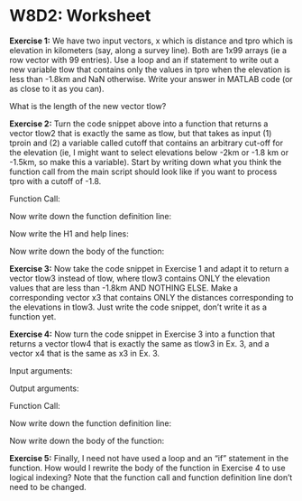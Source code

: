 # W8D2: Worksheet

**Exercise 1:** We have two input vectors, x which is distance and tpro
which is elevation in kilometers (say, along a survey line). Both are
1x99 arrays (ie a row vector with 99 entries). Use
<span class="underline">a loop and an if statement</span> to write out a
new variable tlow that contains only the values in tpro when the
elevation is less than -1.8km and NaN otherwise. Write your answer in
MATLAB code (or as close to it as you can).

What is the length of the new vector tlow?

**Exercise 2:** Turn the code snippet above into a function that returns
a vector tlow2 that is exactly the same as tlow, but that takes as input
(1) tproin and (2) a variable called cutoff that contains an arbitrary
cut-off for the elevation (ie, I might want to select elevations below
-2km or -1.8 km or -1.5km, so make this a variable). Start by writing
down what you think the function call from the main script should look
like if you want to process tpro with a cutoff of -1.8.

Function Call:

Now write down the function definition line:

Now write the H1 and help lines:

Now write down the body of the function:

**Exercise 3:** Now take the code snippet in Exercise 1 and adapt it to
return a vector tlow3 instead of tlow, where tlow3 contains ONLY the
elevation values that are less than -1.8km AND NOTHING ELSE. Make a
corresponding vector x3 that contains ONLY the distances corresponding
to the elevations in tlow3. Just write the code snippet, don’t write it
as a function yet.

**Exercise 4:** Now turn the code snippet in Exercise 3 into a function
that returns a vector tlow4 that is exactly the same as tlow3 in Ex. 3,
and a vector x4 that is the same as x3 in Ex. 3.

Input arguments:

Output arguments:

Function Call:

Now write down the function definition line:

Now write down the body of the function:

**Exercise 5:** Finally, I need not have used a loop and an “if”
statement in the function. How would I rewrite the body of the function
in Exercise 4 to use logical indexing? Note that the function call and
function definition line don’t need to be changed.

